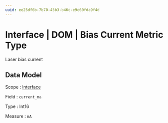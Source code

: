 ```yaml
---
uuid: ee25df6b-7b70-45b3-b46c-e9c60fda9f4d
---
```

# Interface | DOM | Bias Current Metric Type

Laser bias current

## Data Model

Scope
: [Interface](../../../scopes/interface.md)

Field
: `current_ma`

Type
: Int16

Measure
: `mA`
